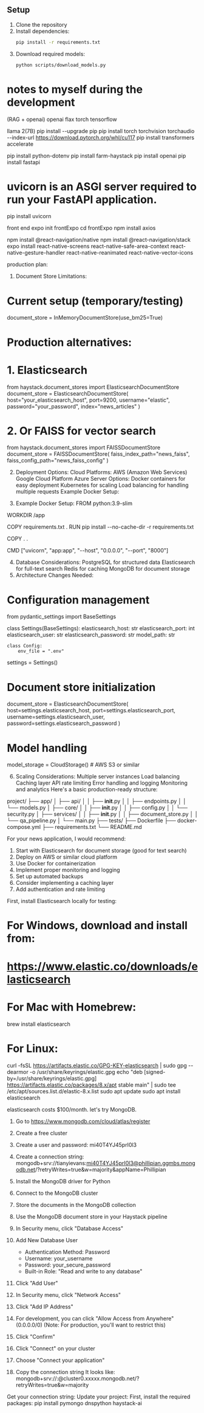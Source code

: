 ## Setup

1. Clone the repository
2. Install dependencies:
   ```bash
   pip install -r requirements.txt
   ```
3. Download required models:
   ```bash
   python scripts/download_models.py
   ```



# notes to myself during the development
(RAG + openai)
openai
flax
torch
tensorflow

llama 2(7B)
pip install --upgrade pip
pip install torch torchvision torchaudio --index-url https://download.pytorch.org/whl/cu117
pip install transformers accelerate

pip install python-dotenv
pip install farm-haystack
pip install openai
pip install fastapi

# uvicorn is an ASGI server required to run your FastAPI application.

pip install uvicorn

front end
expo init frontExpo
cd frontExpo
npm install axios

npm install @react-navigation/native
npm install @react-navigation/stack
expo install react-native-screens react-native-safe-area-context react-native-gesture-handler react-native-reanimated react-native-vector-icons

production plan:

1. Document Store Limitations:

# Current setup (temporary/testing)

document_store = InMemoryDocumentStore(use_bm25=True)

# Production alternatives:

# 1. Elasticsearch

from haystack.document_stores import ElasticsearchDocumentStore
document_store = ElasticsearchDocumentStore(
host="your_elasticsearch_host",
port=9200,
username="elastic",
password="your_password",
index="news_articles"
)

# 2. Or FAISS for vector search

from haystack.document_stores import FAISSDocumentStore
document_store = FAISSDocumentStore(
faiss_index_path="news_faiss",
faiss_config_path="news_faiss_config"
)

2. Deployment Options:
   Cloud Platforms:
   AWS (Amazon Web Services)
   Google Cloud Platform
   Azure
   Server Options:
   Docker containers for easy deployment
   Kubernetes for scaling
   Load balancing for handling multiple requests
   Example Docker Setup:

3. Example Docker Setup:
   FROM python:3.9-slim

WORKDIR /app

COPY requirements.txt .
RUN pip install --no-cache-dir -r requirements.txt

COPY . .

CMD ["uvicorn", "app:app", "--host", "0.0.0.0", "--port", "8000"]

4. Database Considerations:
   PostgreSQL for structured data
   Elasticsearch for full-text search
   Redis for caching
   MongoDB for document storage
5. Architecture Changes Needed:

# Configuration management

from pydantic_settings import BaseSettings

class Settings(BaseSettings):
elasticsearch_host: str
elasticsearch_port: int
elasticsearch_user: str
elasticsearch_password: str
model_path: str

    class Config:
        env_file = ".env"

settings = Settings()

# Document store initialization

document_store = ElasticsearchDocumentStore(
host=settings.elasticsearch_host,
port=settings.elasticsearch_port,
username=settings.elasticsearch_user,
password=settings.elasticsearch_password
)

# Model handling

model_storage = CloudStorage() # AWS S3 or similar

6. Scaling Considerations:
   Multiple server instances
   Load balancing
   Caching layer
   API rate limiting
   Error handling and logging
   Monitoring and analytics
   Here's a basic production-ready structure:

project/
├── app/
│ ├── api/
│ │ ├── **init**.py
│ │ ├── endpoints.py
│ │ └── models.py
│ ├── core/
│ │ ├── **init**.py
│ │ ├── config.py
│ │ └── security.py
│ ├── services/
│ │ ├── **init**.py
│ │ ├── document_store.py
│ │ └── qa_pipeline.py
│ └── main.py
├── tests/
├── Dockerfile
├── docker-compose.yml
├── requirements.txt
└── README.md

For your news application, I would recommend:

1. Start with Elasticsearch for document storage (good for text search)
2. Deploy on AWS or similar cloud platform
3. Use Docker for containerization
4. Implement proper monitoring and logging
5. Set up automated backups
6. Consider implementing a caching layer
7. Add authentication and rate limiting

First, install Elasticsearch locally for testing:
# For Windows, download and install from:

# https://www.elastic.co/downloads/elasticsearch

# For Mac with Homebrew:

brew install elasticsearch

# For Linux:

curl -fsSL https://artifacts.elastic.co/GPG-KEY-elasticsearch | sudo gpg --dearmor -o /usr/share/keyrings/elastic.gpg
echo "deb [signed-by=/usr/share/keyrings/elastic.gpg] https://artifacts.elastic.co/packages/8.x/apt stable main" | sudo tee /etc/apt/sources.list.d/elastic-8.x.list
sudo apt update
sudo apt install elasticsearch



elasticsearch costs $100/month. let's try MongoDB.
1. Go to https://www.mongodb.com/cloud/atlas/register
2. Create a free cluster
3. Create a user and password: mi40T4YJ45prI0l3
4. Create a connection string: mongodb+srv://tianyievans:mi40T4YJ45prI0l3@phillipian.ggmbs.mongodb.net/?retryWrites=true&w=majority&appName=Phillipian
5. Install the MongoDB driver for Python
6. Connect to the MongoDB cluster
7. Store the documents in the MongoDB collection
8. Use the MongoDB document store in your Haystack pipeline

1. In Security menu, click "Database Access"
2. Add New Database User
   - Authentication Method: Password
   - Username: your_username
   - Password: your_secure_password
   - Built-in Role: "Read and write to any database"
3. Click "Add User"
1. In Security menu, click "Network Access"
2. Click "Add IP Address"
3. For development, you can click "Allow Access from Anywhere" (0.0.0.0/0)
   (Note: For production, you'll want to restrict this)
4. Click "Confirm"
1. Click "Connect" on your cluster
2. Choose "Connect your application"
3. Copy the connection string
   It looks like: 
   mongodb+srv://<username>:<password>@cluster0.xxxxx.mongodb.net/?retryWrites=true&w=majority

Get your connection string:
Update your project:
First, install the required packages:
pip install pymongo dnspython haystack-ai
